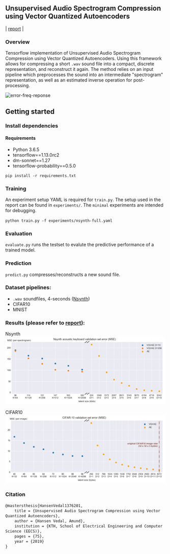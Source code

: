 ## Unsupervised Audio Spectrogram Compression using Vector Quantized Autoencoders

| [report](http://kth.diva-portal.org/smash/record.jsf?pid=diva2%3A1376201&dswid=4801) |


### Overview 
Tensorflow implementation of Unsupervised Audio Spectrogram Compression using Vector Quantized Autoencoders. Using this framework allows for compressing a short `.wav` sound file into a compact, discrete representation, and reconstruct it again. The method relies on an input pipeline which preprocesses the sound into an intermediate "spectrogram" representation, as well as an estimated inverse operation for post-processing.

![error-freq-reponse](images/error-freq-response-AE-VQVAE.jpg)

## Getting started
### Install dependencies
#### Requirements
- Python 3.6.5
- tensorflow==1.13.0rc2
- dm-sonnet==1.27
- tensorflow-probability==0.5.0
```
pip install -r requirements.txt
```

### Training
An experiment setup YAML is required for `train.py`. The setup used in the report can be found in `experiments/`. The `minimal` experiments are intended for debugging. 

`python train.py -f experiments/nsynth-full.yaml`

### Evaluation
`evaluate.py` runs the testset to evalute the predictive performance of a trained model.

### Prediction
`predict.py` compresses/reconstructs a new sound file.

### Dataset pipelines:
- `.wav` soundfiles, 4-seconds ([Nsynth](https://magenta.tensorflow.org/datasets/nsynth#files))
- CIFAR10
- MNIST

### Results (please refer to [report](http://kth.diva-portal.org/smash/record.jsf?pid=diva2%3A1376201&dswid=4801)):
Nsynth
![error-val-nsynth](images/error-val-nsynth.png)

CIFAR10
![error-val-cifar10](images/error-val-cifar10.png)

### Citation
```
@mastersthesis{HansenVedal1376201,
	title = {Unsupervised Audio Spectrogram Compression using Vector Quantized Autoencoders},	
	author = {Hansen Vedal, Amund},
	institution = {KTH, School of Electrical Engineering and Computer Science (EECS)},
	pages = {75},
	year = {2019}
}
```


